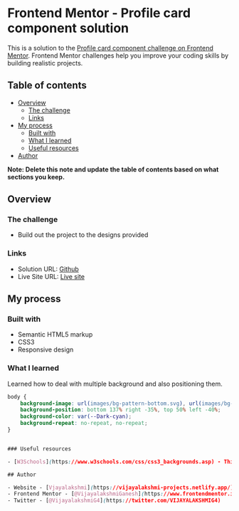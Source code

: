 # Frontend Mentor - Profile card component solution

This is a solution to the [Profile card component challenge on Frontend Mentor](https://www.frontendmentor.io/challenges/profile-card-component-cfArpWshJ). Frontend Mentor challenges help you improve your coding skills by building realistic projects. 

## Table of contents

- [Overview](#overview)
  - [The challenge](#the-challenge)
  - [Links](#links)
- [My process](#my-process)
  - [Built with](#built-with)
  - [What I learned](#what-i-learned)
  - [Useful resources](#useful-resources)
- [Author](#author)

**Note: Delete this note and update the table of contents based on what sections you keep.**

## Overview

### The challenge

- Build out the project to the designs provided


### Links

- Solution URL: [Github](https://github.com/VijayalakshmiGanesh/profile-card-component-main)
- Live Site URL: [Live site](https://profilecard-component-design.netlify.app/)

## My process

### Built with

- Semantic HTML5 markup
- CSS3
- Responsive design

### What I learned

Learned how to deal with multiple background and also positioning them.

```css
body {
    background-image: url(images/bg-pattern-bottom.svg), url(images/bg-pattern-top.svg);
    background-position: bottom 137% right -35%, top 50% left -40%;
    background-color: var(--Dark-cyan);
    background-repeat: no-repeat, no-repeat;
}


### Useful resources

- [W3Schools](https://www.w3schools.com/css/css3_backgrounds.asp) - This helped me to add multiple backgrounds to the same element

## Author

- Website - [Vjayalakshmi](https://vijayalakshmi-projects.netlify.app/)
- Frontend Mentor - [@VijayalakshmiGanesh](https://www.frontendmentor.io/profile/VijayalakshmiGanesh)
- Twitter - [@VijayalakshmiG4](https://twitter.com/VIJAYALAKSHMIG4)

